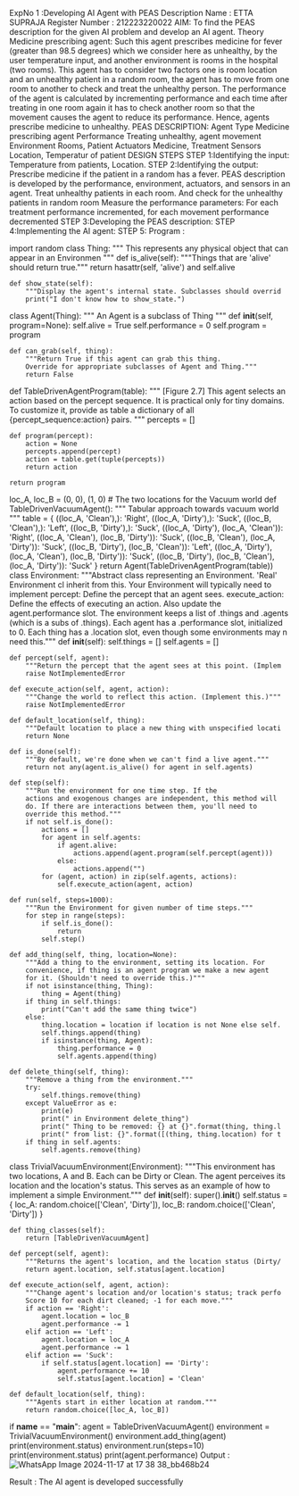 ExpNo 1 :Developing AI Agent with
 PEAS Description
 Name : ETTA SUPRAJA
 Register Number : 212223220022
 AIM:
 To find the PEAS description for the given AI problem and develop an AI
 agent.
 Theory
 Medicine prescribing agent:
 Such this agent prescribes medicine for fever (greater than 98.5 degrees)
 which we consider here as unhealthy, by the user temperature input, and
 another environment is rooms in the hospital (two rooms). This agent has to
 consider two factors one is room location and an unhealthy patient in a
 random room, the agent has to move from one room to another to check
 and treat the unhealthy person. The performance of the agent is calculated
 by incrementing performance and each time after treating in one room
 again it has to check another room so that the movement causes the agent
 to reduce its performance. Hence, agents prescribe medicine to unhealthy.
 PEAS DESCRIPTION:
 Agent
 Type
 Medicine
 prescribing
 agent
 Performance
 Treating
 unhealthy,
 agent
 movement
 Environment
 Rooms,
 Patient
 Actuators
 Medicine,
 Treatment
 Sensors
 Location,
 Temperatur
 of patient
 DESIGN STEPS
 STEP 1:Identifying the input:
 Temperature from patients, Location.
 STEP 2:Identifying the output:
Prescribe medicine if the patient in a random has a fever.
 PEAS description is developed by the performance, environment, actuators,
 and sensors in an agent.
 Treat unhealthy patients in each room. And check for the unhealthy patients
 in random room
 Measure the performance parameters: For each treatment performance
 incremented, for each movement performance decremented
 STEP 3:Developing the PEAS description:
 STEP 4:Implementing the AI agent:
 STEP 5:
 Program :

 import random
 class Thing:
    """
    This represents any physical object that can appear in an Environmen
    """
    def is_alive(self):
        """Things that are 'alive' should return true."""
        return hasattr(self, 'alive') and self.alive
    
    def show_state(self):
        """Display the agent's internal state. Subclasses should overrid
        print("I don't know how to show_state.")
 class Agent(Thing):
    """
    An Agent is a subclass of Thing
    """
    def __init__(self, program=None):
        self.alive = True
        self.performance = 0
        self.program = program
    
    def can_grab(self, thing):
        """Return True if this agent can grab this thing.
        Override for appropriate subclasses of Agent and Thing."""
        return False
 def TableDrivenAgentProgram(table):
    """
    [Figure 2.7]
    This agent selects an action based on the percept sequence.
    It is practical only for tiny domains.
    To customize it, provide as table a dictionary of all
    {percept_sequence:action} pairs.
    """
    percepts = []
    
    def program(percept):
        action = None
        percepts.append(percept)
        action = table.get(tuple(percepts))
        return action
    
    return program
 loc_A, loc_B = (0, 0), (1, 0) # The two locations for the Vacuum world
 def TableDrivenVacuumAgent():
    """
    Tabular approach towards vacuum world
    """
    table = {
        ((loc_A, 'Clean'),): 'Right',
        ((loc_A, 'Dirty'),): 'Suck',
        ((loc_B, 'Clean'),): 'Left',
        ((loc_B, 'Dirty'),): 'Suck',
        ((loc_A, 'Dirty'), (loc_A, 'Clean')): 'Right',
        ((loc_A, 'Clean'), (loc_B, 'Dirty')): 'Suck',
        ((loc_B, 'Clean'), (loc_A, 'Dirty')): 'Suck',
        ((loc_B, 'Dirty'), (loc_B, 'Clean')): 'Left',
        ((loc_A, 'Dirty'), (loc_A, 'Clean'), (loc_B, 'Dirty')): 'Suck',
        ((loc_B, 'Dirty'), (loc_B, 'Clean'), (loc_A, 'Dirty')): 'Suck'
    }
    return Agent(TableDrivenAgentProgram(table))
 class Environment:
    """Abstract class representing an Environment. 'Real' Environment cl
    inherit from this. Your Environment will typically need to implement
    percept: Define the percept that an agent sees.
    execute_action: Define the effects of executing an action.
    Also update the agent.performance slot.
    The environment keeps a list of .things and .agents (which is a subs
    of .things). Each agent has a .performance slot, initialized to 0.
    Each thing has a .location slot, even though some environments may n
    need this."""
    def __init__(self):
        self.things = []
        self.agents = []
    
    def percept(self, agent):
        """Return the percept that the agent sees at this point. (Implem
        raise NotImplementedError
    
    def execute_action(self, agent, action):
        """Change the world to reflect this action. (Implement this.)"""
        raise NotImplementedError
    
    def default_location(self, thing):
        """Default location to place a new thing with unspecified locati
        return None
    
    def is_done(self):
        """By default, we're done when we can't find a live agent."""
        return not any(agent.is_alive() for agent in self.agents)
    
    def step(self):
        """Run the environment for one time step. If the
        actions and exogenous changes are independent, this method will
        do. If there are interactions between them, you'll need to
        override this method."""
        if not self.is_done():
            actions = []
            for agent in self.agents:
                if agent.alive:
                    actions.append(agent.program(self.percept(agent)))
                else:
                    actions.append("")
            for (agent, action) in zip(self.agents, actions):
                self.execute_action(agent, action)
    
    def run(self, steps=1000):
        """Run the Environment for given number of time steps."""
        for step in range(steps):
            if self.is_done():
                return
            self.step()
    
    def add_thing(self, thing, location=None):
        """Add a thing to the environment, setting its location. For
        convenience, if thing is an agent program we make a new agent
        for it. (Shouldn't need to override this.)"""
        if not isinstance(thing, Thing):
            thing = Agent(thing)
        if thing in self.things:
            print("Can't add the same thing twice")
        else:
            thing.location = location if location is not None else self.
            self.things.append(thing)
            if isinstance(thing, Agent):
                thing.performance = 0
                self.agents.append(thing)
    
    def delete_thing(self, thing):
        """Remove a thing from the environment."""
        try:
            self.things.remove(thing)
        except ValueError as e:
            print(e)
            print(" in Environment delete_thing")
            print(" Thing to be removed: {} at {}".format(thing, thing.l
            print(" from list: {}".format([(thing, thing.location) for t
        if thing in self.agents:
            self.agents.remove(thing)
 class TrivialVacuumEnvironment(Environment):
    """This environment has two locations, A and B. Each can be Dirty
    or Clean. The agent perceives its location and the location's
    status. This serves as an example of how to implement a simple
    Environment."""
    def __init__(self):
        super().__init__()
        self.status = {
            loc_A: random.choice(['Clean', 'Dirty']),
            loc_B: random.choice(['Clean', 'Dirty'])
        }
    
    def thing_classes(self):
        return [TableDrivenVacuumAgent]
    
    def percept(self, agent):
        """Returns the agent's location, and the location status (Dirty/
        return agent.location, self.status[agent.location]
    
    def execute_action(self, agent, action):
        """Change agent's location and/or location's status; track perfo
        Score 10 for each dirt cleaned; -1 for each move."""
        if action == 'Right':
            agent.location = loc_B
            agent.performance -= 1
        elif action == 'Left':
            agent.location = loc_A
            agent.performance -= 1
        elif action == 'Suck':
            if self.status[agent.location] == 'Dirty':
                agent.performance += 10
                self.status[agent.location] = 'Clean'
    
    def default_location(self, thing):
        """Agents start in either location at random."""
        return random.choice([loc_A, loc_B])
 if __name__ == "__main__":
    agent = TableDrivenVacuumAgent()
    environment = TrivialVacuumEnvironment()
    environment.add_thing(agent)
    print(environment.status)
    environment.run(steps=10)
print(environment.status)
 print(agent.performance)
 Output :
 ![WhatsApp Image 2024-11-17 at 17 38 38_bb468b24](https://github.com/user-attachments/assets/087f2478-2daa-4b04-b246-ca957416ee64)

 Result :
 The AI agent is developed successfully
